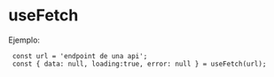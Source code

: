 # useFetch

Ejemplo:

```
 const url = 'endpoint de una api';
 const { data: null, loading:true, error: null } = useFetch(url);
```
